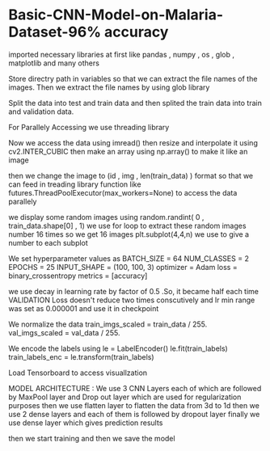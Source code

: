 # Basic-CNN-Model-on-Malaria-Dataset-96% accuracy

imported necessary libraries at first like pandas , numpy , os  , glob , matplotlib and many others

Store directry path in variables so that we can extract the file names of the images. Then we extract the file names by using glob library

Split the data into test and train data and then splited the train data into train and validation data.

For Parallely Accessing we use threading library

Now we access the data using imread() 
then resize and interpolate it using cv2.INTER_CUBIC
then make an array using np.array() to make it like an image

then we change the image to (id , img , len(train_data) ) format
so that we can feed in treading library function like futures.ThreadPoolExecutor(max_workers=None) to access the data parallely

we display some random images using random.randint( 0 , train_data.shape[0] , 1) 
we use for loop to extract these random images number 16 times so we get 16 images
plt.subplot(4,4,n) we use to give a number to each subplot

We set hyperparameter values as 
BATCH_SIZE = 64
NUM_CLASSES = 2
EPOCHS = 25
INPUT_SHAPE = (100, 100, 3)
optimizer = Adam 
loss = binary_crossentropy
metrics = [accuracy]

we use decay in learning rate by factor of 0.5 .So, it became half each time VALIDATION Loss doesn't reduce two times conscutively and lr min range was set as 0.000001
and use it in checkpoint

We normalize the data
train_imgs_scaled = train_data / 255.
val_imgs_scaled = val_data / 255.

We encode the labels using 
le = LabelEncoder()
le.fit(train_labels)
train_labels_enc = le.transform(train_labels)

Load Tensorboard to access visuallzation 

MODEL ARCHITECTURE :
We use 3 CNN Layers
each of which are followed by MaxPool layer and Drop out layer which are used for regularization purposes
then we use flatten layer to flatten the data from 3d to 1d
then we use 2 dense layers and each of them is followed by dropout layer
finally we use dense layer which gives prediction results

then we start training 
and then we save the model
